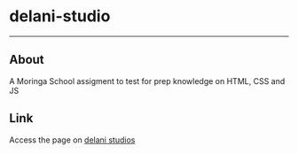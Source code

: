 # delani-studio
-------
## About

A Moringa School assigment to test for prep knowledge on HTML, CSS and JS
  
## Link

Access the page on [delani studios](https://pundojnr.github.io/delani-studio/)  
